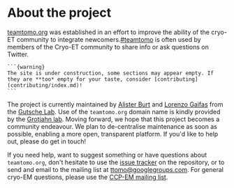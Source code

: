 # About the project

[teamtomo.org](https://teamtomo.org) was established in an effort to improve the ability of the cryo-ET community to integrate newcomers.[#teamtomo](https://twitter.com/hashtag/teamtomo) is often used by members of the Cryo-ET community to share info or ask questions on Twitter.

````{margin}
```{warning}
The site is under construction, some sections may appear empty. If they are **too* empty for your taste, consider [contributing](contributing/index.md)!
```
````
The project is currently maintained by [Alister Burt](https://twitter.com/AlisterBurt) and [Lorenzo Gaifas](https://twitter.com/brisvag/) from the [Gutsche Lab](https://www.ibs.fr/research/research-groups/microscopic-imaging-of-complex-assemblies-mica-group-i-gutsche/?lang=fr). Use of the `teamtomo.org` domain name is kindly provided by the [Grotjahn lab](https://grotjahnlab.org/). Moving forward, we hope that this project becomes a community endeavour. We plan to de-centralise maintenance as soon as possible, enabling a more open, transparent platform. If you'd like to help out, please do get in touch!

If you need help, want to suggest something or have questions about `teamtomo.org`, don't hesitate to use the 
[issue tracker](https://github.com/teamtomo/teamtomo.github.io/issues) 
on the repository, or to send and email to the mailing list at 
[ttomo@googlegroups.com](mailto:ttomo@googlegroups.com).
For general cryo-EM questions, please use the 
[CCP-EM mailing list](https://www.jiscmail.ac.uk/cgi-bin/webadmin?A0=CCPEM).
